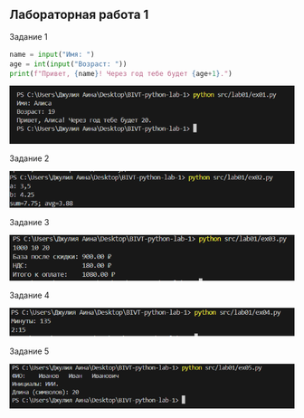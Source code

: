 ## Лабораторная работа 1

Задание 1

```python
name = input("Имя: ")
age = int(input("Возраст: "))
print(f"Привет, {name}! Через год тебе будет {age+1}.")
```

![скриншот 1](./images/lab01/ex01.png)

Задание 2

![скриншот 2](./images/lab01/ex02.png)

Задание 3

![скриншот 3](./images/lab01/ex03.png)

Задание 4

![скриншот 4](./images/lab01/ex04.png)

Задание 5

![скриншот 5](./images/lab01/ex05.png)